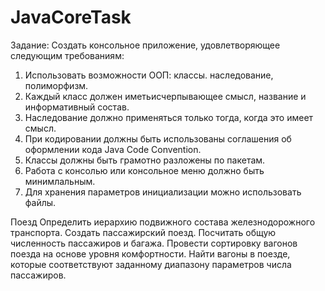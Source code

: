 # JavaCoreTask

Задание:
Создать консольное приложение, удовлетворяющее следующим требованиям:
1. Использовать возможности ООП: классы. наследование, полиморфизм.
2. Каждый класс должен иметьисчерпывающее смысл, название и информативный состав.
3. Наследование должно применяться только тогда, когда это имеет смысл.
4. При кодировании должны быть использованы соглашения об оформлении кода Java Code Convention.
5. Классы должны быть грамотно разложены по пакетам.
6. Работа с консолью или консольное меню должно быть минимлальным.
7. Для хранения параметров инициализации можно использовать файлы.

Поезд
Определить иерархию подвижного состава железнодорожного транспорта. Создать
пассажирский поезд. Посчитать общую численность пассажиров и багажа. Провести
сортировку вагонов поезда на основе уровня комфортности. Найти вагоны в поезде, которые
соответствуют заданному диапазону параметров числа пассажиров.
